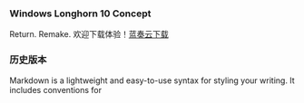 ### Windows Longhorn 10 Concept
Return. Remake. 
欢迎下载体验！[蓝奏云下载](https://wwx.lanzoui.com/iK62xg1iwkhd)

### 历史版本

Markdown is a lightweight and easy-to-use syntax for styling your writing. It includes conventions for

